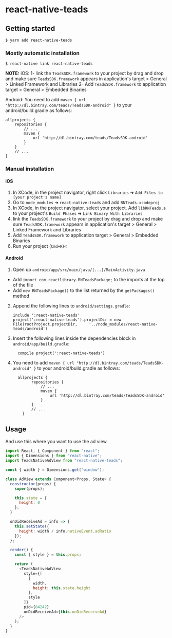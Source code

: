 # react-native-teads

## Getting started

`$ yarn add react-native-teads`

### Mostly automatic installation

`$ react-native link react-native-teads`

**NOTE:**
iOS:
1- link the `TeadsSDK.framework` to your project by drag and drop and make sure `TeadsSDK.framework` appears in application's target > General > Linked Framework and Libraries
2- Add `TeadsSDK.framework` to application target > General > Embedded Binaries

Android:
You need to add `maven { url "http://dl.bintray.com/teads/TeadsSDK-android" }` to your android/build.gradle as follows:

```
allprojects {
    repositories {
        // ...
        maven {
            url 'http://dl.bintray.com/teads/TeadsSDK-android'
        }
    }
    // ...
}
```

### Manual installation

#### iOS

1. In XCode, in the project navigator, right click `Libraries` ➜ `Add Files to [your project's name]`
2. Go to `node_modules` ➜ `react-native-teads` and add `RNTeads.xcodeproj`
3. In XCode, in the project navigator, select your project. Add `libRNTeads.a` to your project's `Build Phases` ➜ `Link Binary With Libraries`
4. link the `TeadsSDK.framework` to your project by drag and drop and make sure `TeadsSDK.framework` appears in application's target > General > Linked Framework and Libraries
5. Add `TeadsSDK.framework` to application target > General > Embedded Binaries
6. Run your project (`Cmd+R`)<

#### Android

1. Open up `android/app/src/main/java/[...]/MainActivity.java`

- Add `import com.reactlibrary.RNTeadsPackage;` to the imports at the top of the file
- Add `new RNTeadsPackage()` to the list returned by the `getPackages()` method

2. Append the following lines to `android/settings.gradle`:
   ```
   include ':react-native-teads'
   project(':react-native-teads').projectDir = new File(rootProject.projectDir, 	'../node_modules/react-native-teads/android')
   ```
3. Insert the following lines inside the dependencies block in `android/app/build.gradle`:
   ```
     compile project(':react-native-teads')
   ```
4. You need to add `maven { url "http://dl.bintray.com/teads/TeadsSDK-android" }` to your android/build.gradle as follows:
   ```
     allprojects {
           repositories {
               // ...
               maven {
                   url 'http://dl.bintray.com/teads/TeadsSDK-android'
               }
           }
           // ...
       }
   ```

## Usage

And use this where you want to use the ad view

```javascript
import React, { Component } from "react";
import { Dimensions } from "react-native";
import TeadsNativeAdView from "react-native-teads";

const { width } = Dimensions.get("window");

class AdView extends Component<Props, State> {
  constructor(props) {
    super(props);

    this.state = {
      height: 0
    };
  }

  onDidReceiveAd = info => {
    this.setState({
      height: width / info.nativeEvent.adRatio
    });
  };

  render() {
    const { style } = this.props;

    return (
      <TeadsNativeAdView
        style={[
          {
            width,
            height: this.state.height
          },
          style
        ]}
        pid={84242}
        onDidReceiveAd={this.onDidReceiveAd}
      />
    );
  }
}
```
